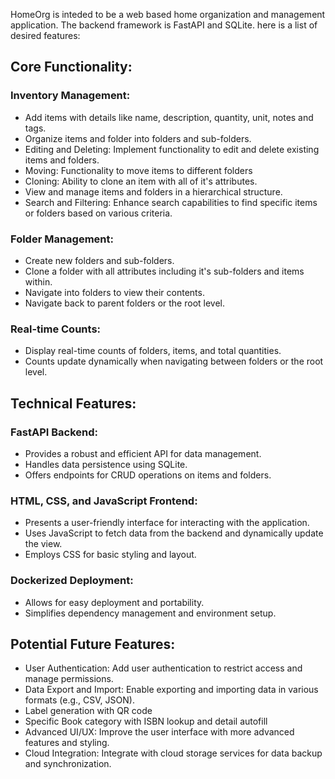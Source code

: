 HomeOrg is inteded to be a web based home organization and management application. The backend framework is FastAPI and SQLite. 
here is a list of desired features:

## Core Functionality:

### Inventory Management:
* Add items with details like name, description, quantity, unit, notes and tags.
* Organize items and folder into folders and sub-folders.
* Editing and Deleting: Implement functionality to edit and delete existing items and folders.
* Moving: Functionality to move items to different folders
* Cloning: Ability to clone an item with all of it's attributes. 
* View and manage items and folders in a hierarchical structure.
* Search and Filtering: Enhance search capabilities to find specific items or folders based on various criteria.

### Folder Management:
* Create new folders and sub-folders.
* Clone a folder with all attributes including it's sub-folders and items within.
* Navigate into folders to view their contents.
* Navigate back to parent folders or the root level.

### Real-time Counts:
* Display real-time counts of folders, items, and total quantities.
* Counts update dynamically when navigating between folders or the root level.

## Technical Features:

### FastAPI Backend:
* Provides a robust and efficient API for data management.
* Handles data persistence using SQLite.
* Offers endpoints for CRUD operations on items and folders.

### HTML, CSS, and JavaScript Frontend:
* Presents a user-friendly interface for interacting with the application.
* Uses JavaScript to fetch data from the backend and dynamically update the view.
* Employs CSS for basic styling and layout.

### Dockerized Deployment:
* Allows for easy deployment and portability.
* Simplifies dependency management and environment setup.

## Potential Future Features:
* User Authentication: Add user authentication to restrict access and manage permissions.
* Data Export and Import: Enable exporting and importing data in various formats (e.g., CSV, JSON).
* Label generation with QR code
* Specific Book category with ISBN lookup and detail autofill
* Advanced UI/UX: Improve the user interface with more advanced features and styling.
* Cloud Integration: Integrate with cloud storage services for data backup and synchronization. 
